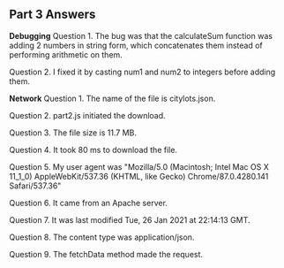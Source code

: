 ## Part 3 Answers
**Debugging**
Question 1. The bug was that the calculateSum function was adding 2 numbers in string form, which concatenates them instead of performing arithmetic on them.

Question 2. I fixed it by casting num1 and num2 to integers before adding them.

**Network**
Question 1. The name of the file is citylots.json.

Question 2. part2.js initiated the download.

Question 3. The file size is 11.7 MB.

Question 4. It took 80 ms to download the file.

Question 5. My user agent was "Mozilla/5.0 (Macintosh; Intel Mac OS X 11_1_0) AppleWebKit/537.36 (KHTML, like Gecko) Chrome/87.0.4280.141 Safari/537.36"

Question 6. It came from an Apache server.

Question 7. It was last modified Tue, 26 Jan 2021 at 22:14:13 GMT.

Question 8. The content type was application/json.

Question 9. The fetchData method made the request.